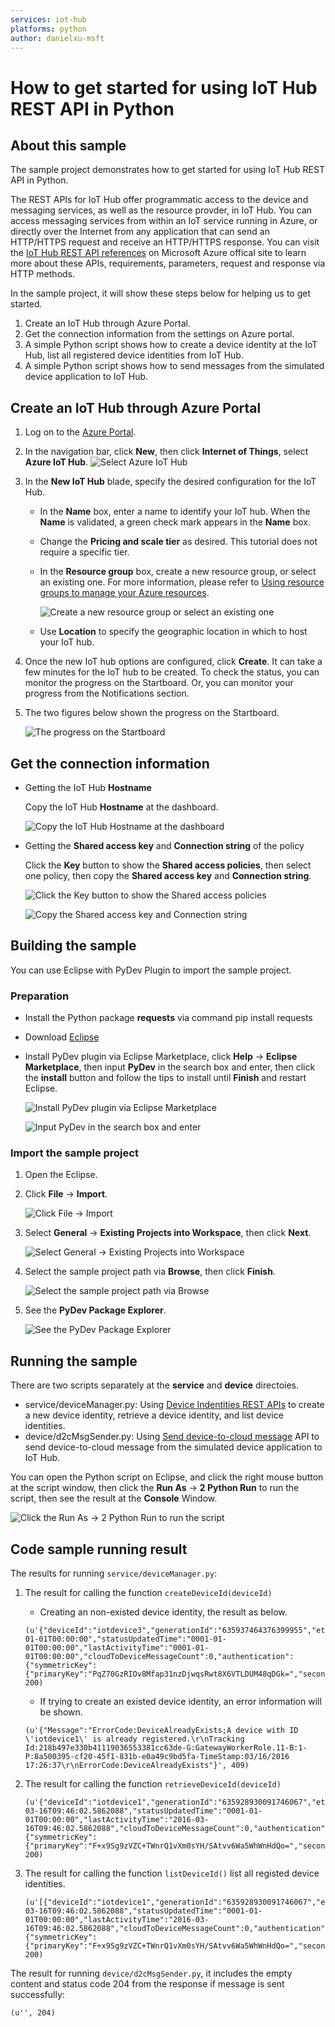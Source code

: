 ```yaml
---
services: iot-hub
platforms: python
author: danielxu-msft
---
```


# How to get started for using IoT Hub REST API in Python

## About this sample
The sample project demonstrates how to get started for using IoT Hub REST API in Python.

The REST APIs for IoT Hub offer programmatic access to the device and messaging services, as well as the resource provder, in IoT Hub. You can access messaging services from within an IoT service running in Azure, or directly over the Internet from any application that can send an HTTP/HTTPS request and receive an HTTP/HTTPS response. You can visit the [IoT Hub REST API references](https://msdn.microsoft.com/en-us/library/azure/mt548492.aspx) on Microsoft Azure offical site to learn more about these APIs, requirements, parameters, request and response via HTTP methods.

In the sample project, it will show these steps below for helping us to get started.

1. Create an IoT Hub through Azure Portal.
2. Get the connection information from the settings on Azure portal.
3. A simple Python script shows how to create a device identity at the IoT Hub, list all registered device identities from IoT Hub.
4. A simple Python script shows how to send messages from the simulated device application to IoT Hub.


## Create an IoT Hub through Azure Portal
1. Log on to the [Azure Portal](https://portal.azure.com/).
2. In the navigation bar, click **New**, then click **Internet of Things**, select **Azure IoT Hub**.
    ![Select Azure IoT Hub](./Images/1.png)
3. In the **New IoT Hub** blade, specify the desired configuration for the IoT Hub.
    - In the **Name** box, enter a name to identify your IoT hub. When the **Name** is validated, a green check mark appears in the **Name** box.
    - Change the **Pricing and scale tier** as desired. This tutorial does not require a specific tier.
    - In the **Resource group** box, create a new resource group, or select an existing one. For more information, please refer to [Using resource groups to manage your Azure resources](https://azure.microsoft.com/en-us/documentation/articles/resource-group-portal/).

        ![Create a new resource group or select an existing one](./Images/2.png)
    - Use **Location** to specify the geographic location in which to host your IoT hub.
4. Once the new IoT hub options are configured, click **Create**. It can take a few minutes for the IoT hub to be created. To check the status, you can monitor the progress on the Startboard. Or, you can monitor your progress from the Notifications section.
5. The two figures below shown the progress on the Startboard.

    ![The progress on the Startboard](./Images/3.png)


## Get the connection information
- Getting the IoT Hub **Hostname**

    Copy the IoT Hub **Hostname** at the dashboard.

    ![Copy the IoT Hub Hostname at the dashboard](./Images/4.png)

- Getting the **Shared access key** and **Connection string** of the policy

    Click the **Key** button to show the **Shared access policies**, then select one policy, then copy the **Shared access key** and **Connection string**.

    ![Click the Key button to show the Shared access policies](./Images/5.png)

    ![Copy the Shared access key and Connection string](./Images/6.png)

## Building the sample
You can use Eclipse with PyDev Plugin to import the sample project.
### Preparation
- Install the Python package **requests** via command pip install requests
- Download [Eclipse](https://eclipse.org/downloads/)
- Install PyDev plugin via Eclipse Marketplace, click **Help** -> **Eclipse Marketplace**, then input **PyDev** in the search box and enter, then click the **install** button and follow the tips to install until **Finish** and restart Eclipse.

    ![Install PyDev plugin via Eclipse Marketplace](./Images/7.png)

    ![Input PyDev in the search box and enter](./Images/8.png)

### Import the sample project
1. Open the Eclipse.
2. Click **File** -> **Import**.

    ![Click File -> Import](./Images/9.png)

3. Select **General** -> **Existing Projects into Workspace**, then click **Next**.

    ![Select General -> Existing Projects into Workspace](./Images/10.png)

4. Select the sample project path via **Browse**, then click **Finish**.

    ![Select the sample project path via Browse](./Images/11.png)

5. See the **PyDev Package Explorer**.

    ![See the PyDev Package Explorer](./Images/12.png)

## Running the sample
There are two scripts separately at the **service** and **device** directoies.
- service/deviceManager.py: Using [Device Indentities REST APIs](https://msdn.microsoft.com/en-us/library/azure/mt548489.aspx) to create a new device identity, retrieve a device identity, and list device identities.
- device/d2cMsgSender.py: Using [Send device-to-cloud message](https://msdn.microsoft.com/en-US/library/azure/mt590784.aspx) API to send device-to-cloud message from the simulated device application to IoT Hub.

You can open the Python script on Eclipse, and click the right mouse button at the script window, then click the **Run As** -> **2 Python Run** to run the script, then see the result at the **Console** Window.

![Click the Run As -> 2 Python Run to run the script](./Images/13.png)

## Code sample running result
The results for running `service/deviceManager.py`:


1. The result for calling the function `createDeviceId(deviceId)`

    - Creating an non-existed device identity, the result as below.
    ```
    (u'{"deviceId":"iotdevice3","generationId":"635937464376399955","etag":"MA==","connectionState":"Disconnected","status":"enabled","statusReason":null,"connectionStateUpdatedTime":"0001-01-01T00:00:00","statusUpdatedTime":"0001-01-01T00:00:00","lastActivityTime":"0001-01-01T00:00:00","cloudToDeviceMessageCount":0,"authentication":{"symmetricKey":{"primaryKey":"PqZ70GzRIOv8Mfap31nzDjwqsRwt8X6VTLDUM48qDGk=","secondaryKey":"gZfLMBuwgNDOuYbJZNK8ZXLGCm5WJba4CVGvXBV/0qM="}}}', 200)
    ```
    - If trying to create an existed device identity, an error information will be shown.

    ```
    (u'{"Message":"ErrorCode:DeviceAlreadyExists;A device with ID \'iotdevice1\' is already registered.\r\nTracking Id:218b497e330b41119036553381cc63de-G:GatewayWorkerRole.11-B:1-P:8a500395-cf20-45f1-831b-e0a49c9bd5fa-TimeStamp:03/16/2016 17:26:37\r\nErrorCode:DeviceAlreadyExists"}', 409)
    ```

2. The result for calling the function `retrieveDeviceId(deviceId)`
    ```
    (u'{"deviceId":"iotdevice1","generationId":"635928930091746067","etag":"MA==","connectionState":"Disconnected","status":"enabled","statusReason":null,"connectionStateUpdatedTime":"2016-03-16T09:46:02.5862088","statusUpdatedTime":"0001-01-01T00:00:00","lastActivityTime":"2016-03-16T09:46:02.5862088","cloudToDeviceMessageCount":0,"authentication":{"symmetricKey":{"primaryKey":"F+x9Sg9zVZC+TWnrQ1vXm0sYH/SAtvv6Wa5WhWnHdQo=","secondaryKey":"vZaSU6/8Mah4Chu28Vzx07/Feqe1a2EeDeUNEo9EY10="}}}', 200)
    ```

3. The result for calling the function `listDeviceId()` list all registed device identities.
    ```
    (u'[{"deviceId":"iotdevice1","generationId":"635928930091746067","etag":"MA==","connectionState":"Disconnected","status":"enabled","statusReason":null,"connectionStateUpdatedTime":"2016-03-16T09:46:02.5862088","statusUpdatedTime":"0001-01-01T00:00:00","lastActivityTime":"2016-03-16T09:46:02.5862088","cloudToDeviceMessageCount":0,"authentication":{"symmetricKey":{"primaryKey":"F+x9Sg9zVZC+TWnrQ1vXm0sYH/SAtvv6Wa5WhWnHdQo=","secondaryKey":"vZaSU6/8Mah4Chu28Vzx07/Feqe1a2EeDeUNEo9EY10="}}}]', 200)
    ```

The result for running `device/d2cMsgSender.py`, it includes the empty content and status code 204 from the response if message is sent successfully:
```
(u'', 204)
```
